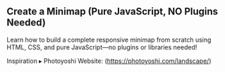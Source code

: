 ## Create a Minimap (Pure JavaScript, NO Plugins Needed)

Learn how to build a complete responsive minimap from scratch using HTML, CSS, and pure JavaScript—no plugins or libraries needed!

Inspiration ▸ Photoyoshi
Website: (https://photoyoshi.com/landscape/)
